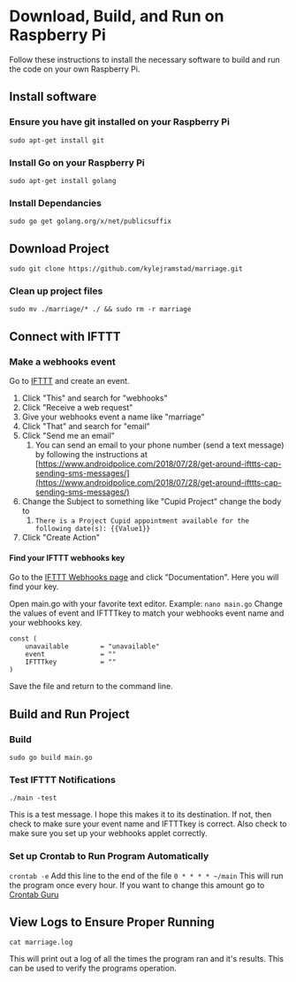 # Download, Build, and Run on Raspberry Pi
Follow these instructions to install the necessary software to build and run the code on your own Raspberry Pi.

## Install software
### Ensure you have git installed on your Raspberry Pi
```
sudo apt-get install git
```

### Install Go on your Raspberry Pi
```
sudo apt-get install golang
```

### Install Dependancies
```
sudo go get golang.org/x/net/publicsuffix
```
## Download Project
```
sudo git clone https://github.com/kylejramstad/marriage.git
```
### Clean up project files
```
sudo mv ./marriage/* ./ && sudo rm -r marriage
```

## Connect with IFTTT
### Make a webhooks event
Go to [IFTTT](https://ifttt.com/create) and create an event.
1. Click "This" and search for "webhooks"
1. Click "Receive a web request"
1. Give your webhooks event a name like "marriage"
1. Click "That" and search for "email"
1. Click "Send me an email"
	1. You can send an email to your phone number (send a text message) by following the instructions at [https://www.androidpolice.com/2018/07/28/get-around-ifttts-cap-sending-sms-messages/](https://www.androidpolice.com/2018/07/28/get-around-ifttts-cap-sending-sms-messages/)
1. Change the Subject to something like "Cupid Project" change the body to 
	1. ```There is a Project Cupid appointment available for the following date(s): {{Value1}}```
1. Click "Create Action"

#### Find your IFTTT webhooks key
Go to the [IFTTT Webhooks page](https://ifttt.com/maker_webhooks) and click "Documentation".
Here you will find your key.

Open main.go with your favorite text editor. Example: ```nano main.go```
Change the values of event and IFTTTkey to match your webhooks event name and your webhooks key.
```
const (
	unavailable        = "unavailable"
	event              = ""
	IFTTTkey           = ""
)
```
Save the file and return to the command line.

## Build and Run Project
### Build
```
sudo go build main.go
```

### Test IFTTT Notifications
```
./main -test
```
This is a test message.
I hope this makes it to its destination.
If not, then check to make sure your event name and IFTTTkey is correct.
Also check to make sure you set up your webhooks applet correctly.

### Set up Crontab to Run Program Automatically
```crontab -e```
Add this line to the end of the file
```0 * * * * ~/main```
This will run the program once every hour.
If you want to change this amount go to [Crontab Guru](https://crontab.guru/)

## View Logs to Ensure Proper Running
```
cat marriage.log
```
This will print out a log of all the times the program ran and it's results. This can be used to verify the programs operation.

